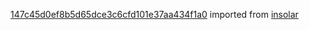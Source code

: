 [147c45d0ef8b5d65dce3c6cfd101e37aa434f1a0](https://github.com/insolar/insolar/commit/147c45d0ef8b5d65dce3c6cfd101e37aa434f1a0) imported from [insolar](https://github.com/insolar/insolar)
